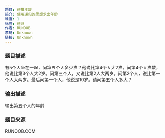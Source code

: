 ```yaml
---
题目: 递推年龄
简介: 使用递归的思想求出年龄
难度: 1
标签: 递归
作者: RUNOOB
慕码: Unknown
链接: Unknown
---
```


### 题目描述

有5个人坐在一起，问第五个人多少岁？他说比第4个人大2岁。问第4个人岁数，他说比第3个人大2岁。问第三个人，又说比第2人大两岁。问第2个人，说比第一个人大两岁。最后问第一个人，他说是10岁。请问第五个人多大？

### 输出描述

输出第五个人的年龄

### 题目来源

RUNOOB.COM